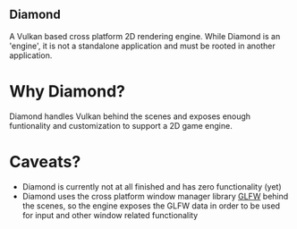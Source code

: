 ## Diamond

A Vulkan based cross platform 2D rendering engine. While Diamond is an 'engine', it is not a standalone application and must be rooted in another application.

# Why Diamond?

Diamond handles Vulkan behind the scenes and exposes enough funtionality and customization to support a 2D game engine.

# Caveats?

- Diamond is currently not at all finished and has zero functionality (yet)
- Diamond uses the cross platform window manager library [GLFW](https://www.glfw.org/) behind the scenes, so the engine exposes the GLFW data in order to be used for input and other window related functionality 